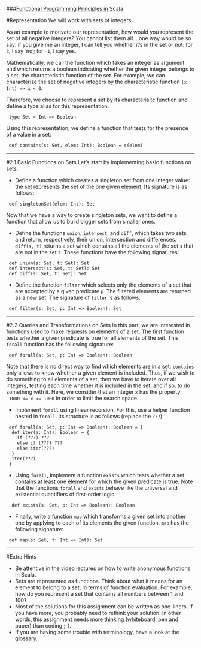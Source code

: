 ###[Functional Programming Principles in Scala](https://class.coursera.org/progfun-005)

#Representation
 We will work with sets of integers.

 As an example to motivate our representation, how would you represent the set of all negative integers? You cannot list them all… one way would be so say: if you give me an integer, I can tell you whether it’s in the set or not: for `3`, I say ‘no’; for `-1`, I say yes.

 Mathematically, we call the function which takes an integer as argument and which returns a boolean indicating whether the given integer belongs to a set, the characteristic function of the set. For example, we can characterize the set of negative integers by the characteristic function `(x: Int) => x < 0`.

 Therefore, we choose to represent a set by its characterisitc function and define a type alias for this representation:
```
 type Set = Int => Boolean
```
 Using this representation, we define a function that tests for the presence of a value in a set:
```
 def contains(s: Set, elem: Int): Boolean = s(elem)
```
------
#2.1 Basic Functions on Sets
 Let’s start by implementing basic functions on sets.

 * Define a function which creates a singleton set from one integer value: the set represents the set of the one given element. Its signature is as follows:
```
 def singletonSet(elem: Int): Set
```
 Now that we have a way to create singleton sets, we want to define a function that allow us to build bigger sets from smaller ones.

 * Define the functions `union`, `intersect`, and `diff`, which takes two sets, and return, respectively, their union, intersection and differences. `diff(s, t)` returns a set which contains all the elements of the set `s` that are not in the set `t`. These functions have the following signatures:
```
 def union(s: Set, t: Set): Set
 def intersect(s: Set, t: Set): Set
 def diff(s: Set, t: Set): Set
```
 * Define the function `filter` which selects only the elements of a set that are accepted by a given predicate `p`. The filtered elements are returned as a new set. The signature of `filter` is as follows:
```
 def filter(s: Set, p: Int => Boolean): Set
```
------
#2.2 Queries and Transformations on Sets
 In this part, we are interested in functions used to make requests on elements of a set. The first function tests whether a given predicate is true for all elements of the set. This `forall` function has the following signature:
```
 def forall(s: Set, p: Int => Boolean): Boolean
```
 Note that there is no direct way to find which elements are in a set. `contains` only allows to know whether a given element is included. Thus, if we wish to do something to all elements of a set, then we have to iterate over all integers, testing each time whether it is included in the set, and if so, to do something with it. Here, we consider that an integer `x` has the property `-1000 <= x <= 1000` in order to limit the search space.

 * Implement `forall` using linear recursion. For this, use a helper function nested in `forall`. Its structure is as follows (replace the `???`):
 ```
  def forall(s: Set, p: Int => Boolean): Boolean = {
   def iter(a: Int): Boolean = {
     if (???) ???
     else if (???) ???
     else iter(???)
   }
   iter(???)
  }
 ```
 * Using `forall`, implement a function `exists` which tests whether a set contains at least one element for which the given predicate is true. Note that the functions `forall` and `exists` behave like the universal and existential quantifiers of first-order logic.
 ```
   def exists(s: Set, p: Int => Boolean): Boolean
 ```
 * Finally, write a function `map` which transforms a given set into another one by applying to each of its elements the given function. `map` has the following signature:
```
 def map(s: Set, f: Int => Int): Set
```
------
#Extra Hints
 * Be attentive in the video lectures on how to write anonymous functions in Scala.
 * Sets are represented as functions. Think about what it means for an element to belong to a set, in terms of function evaluation. For example, how do you represent a set that contains all numbers between 1 and 100?
 * Most of the solutions for this assignment can be written as one-liners. If you have more, you probably need to rethink your solution. In other words, this assignment needs more thinking (whiteboard, pen and paper) than coding ;-).
 * If you are having some trouble with terminology, have a look at the glossary.
